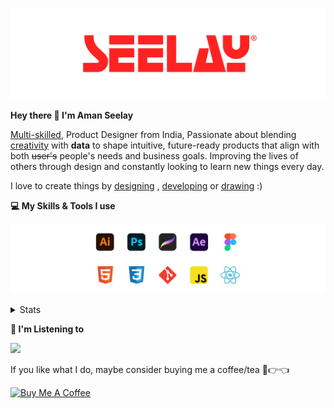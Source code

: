 [![banner](./images/seelay.svg)](https://www.seelay.in)

**Hey there 👋 I'm Aman Seelay**

[Multi-skilled](https://www.seelay.in/#skills), Product Designer from India, Passionate about blending [creativity](https://illustrations.seelay.in) with <b>data</b> to shape intuitive, future-ready products that align with both <s>user's</s> people's needs and business goals. Improving the lives of others through design and constantly looking to learn new things every day.

I love to create things by [designing](https://www.seelay.in/#work) , [developing](https://www.seelay.in/#projects) or [drawing](https://art.seelay.in) :)

**💻 My Skills & Tools I use**

[![banner](./images/skills&tools.svg)](https://www.seelay.in/about)

<details>
  <summary>Stats</summary>

---

<!--START_SECTION:waka-->
![Profile Views](http://img.shields.io/badge/Profile%20Views-2-blue)

**🐱 My GitHub Data** 

> 📦 824.5 kB Used in GitHub's Storage 
 > 
> 🏆 1,398 Contributions in the Year 2025
 > 
> 💼 Opted to Hire
 > 
> 📜 1 Public Repository 
 > 
> 🔑 27 Private Repository 
 > 
**I'm a Night 🦉** 

```text
🌞 Morning                533 commits         ███░░░░░░░░░░░░░░░░░░░░░░   12.21 % 
🌆 Daytime                562 commits         ███░░░░░░░░░░░░░░░░░░░░░░   12.88 % 
🌃 Evening                1272 commits        ███████░░░░░░░░░░░░░░░░░░   29.14 % 
🌙 Night                  1998 commits        ███████████░░░░░░░░░░░░░░   45.77 % 
```
📅 **I'm Most Productive on Sunday** 

```text
Monday                   520 commits         ███░░░░░░░░░░░░░░░░░░░░░░   11.91 % 
Tuesday                  668 commits         ████░░░░░░░░░░░░░░░░░░░░░   15.30 % 
Wednesday                639 commits         ████░░░░░░░░░░░░░░░░░░░░░   14.64 % 
Thursday                 603 commits         ███░░░░░░░░░░░░░░░░░░░░░░   13.81 % 
Friday                   493 commits         ███░░░░░░░░░░░░░░░░░░░░░░   11.29 % 
Saturday                 619 commits         ████░░░░░░░░░░░░░░░░░░░░░   14.18 % 
Sunday                   823 commits         █████░░░░░░░░░░░░░░░░░░░░   18.85 % 
```


📊 **This Week I Spent My Time On** 

```text
🕑︎ Time Zone: Asia/Kolkata

💬 Programming Languages: 
Other                    9 hrs 45 mins       ██████████████████░░░░░░░   72.80 % 
JavaScript               3 hrs 8 mins        ██████░░░░░░░░░░░░░░░░░░░   23.41 % 
JSON                     30 mins             █░░░░░░░░░░░░░░░░░░░░░░░░   03.79 % 
CSS                      0 secs              ░░░░░░░░░░░░░░░░░░░░░░░░░   00.01 % 

🔥 Editors: 
Chrome                   8 hrs 49 mins       ████████████████░░░░░░░░░   65.80 % 
VS Code                  3 hrs 30 mins       ███████░░░░░░░░░░░░░░░░░░   26.12 % 
Edge                     1 hr 4 mins         ██░░░░░░░░░░░░░░░░░░░░░░░   08.08 % 

💻 Operating System: 
Windows                  13 hrs 24 mins      █████████████████████████   100.00 % 
```

**I Mostly Code in JavaScript** 

```text
JavaScript               17 repos            ███████████████░░░░░░░░░░   58.62 % 
TypeScript               5 repos             ████░░░░░░░░░░░░░░░░░░░░░   17.24 % 
HTML                     4 repos             ███░░░░░░░░░░░░░░░░░░░░░░   13.79 % 
Java                     2 repos             ██░░░░░░░░░░░░░░░░░░░░░░░   06.90 % 
Astro                    1 repo              █░░░░░░░░░░░░░░░░░░░░░░░░   03.45 % 
```




 Last Updated on 09/07/2025 06:55:06 UTC
<!--END_SECTION:waka-->

---

 </details>

**🎵 I'm Listening to**

<object data="https://now-play.vercel.app/api/generate?uid=7a17a86e-d6b7-43b5-8d9c-1d6dae42a779" >

  <img src="https://now-play.vercel.app/api/generate?uid=7a17a86e-d6b7-43b5-8d9c-1d6dae42a779" />

</object>

If you like what I do, maybe consider buying me a coffee/tea 🥺👉👈

<a href="https://www.buymeacoffee.com/seelay" target="_blank"><img src="https://cdn.buymeacoffee.com/buttons/v2/default-red.png" alt="Buy Me A Coffee" width="150" ></a>
